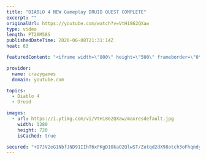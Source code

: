 ```yaml
---
title: "DIABLO 4 NEW Gameplay DRUID QUEST COMPLETE"
excerpt: ""
originalUrl: https://youtube.com/watch?v=VtH1862QXaw
type: video
length: PT20M58S
publishedDateTime: 2020-06-08T21:31:14Z
heat: 63

featuredContent: "<iframe width=\"800\" height=\"500\" frameborder=\"0\" src=\"https://www.youtube.com/embed/VtH1862QXaw\" allow=\"accelerometer; autoplay; encrypted-media; gyroscope; picture-in-picture\" allowfullscreen></iframe>"

provider:
  name: crazygames
  domain: youtube.com

topics:
  - Diablo 4
  - Druid

images:
  - url: https://i.ytimg.com/vi/VtH1862QXaw/maxresdefault.jpg
    width: 1280
    height: 720
    isCached: true

secured: "+D7JV2eG1NbfJND91IIhT6xFKgD1OkaO2QlwST/Zutqd2dX98otch3oFhqndywkd2o2o+54Yj+FCUQR9E5yYQGmJyukjJQQKeQKUt7k2G3dZ0eMnN8sd8uVmhNr9Zns4rfd3vSxmOjwDU6H1FUvwYEesX+nNSLxaF34wZOq41BEO5PDwSAxlDi+LSDWuhx6c0YtRsw1WO43asSlxvKaVmc9zTUSngzm1bvV/a9hmND8xxBfHNzvJbuaeUwipWMavNBvvPO+76eRj3usvGwBLNUuSXhMcca98KkfBcfsUFLQARxJoR7EwxbK0TbpqUg4/wkZZrAR0GIT31R9i6v95FHmMv0qydq7/WLR9s/4g3HLY+X3c2h4o+uIwVSYMgu5X+rSWey8YhenlLcnfHJlnidvySdn+Xe2JxK9WSPwHw5s=;F9cDFsEShER8X8SQQ8ixSQ=="
---
```


